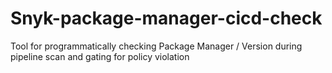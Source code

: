 # Snyk-package-manager-cicd-check
Tool for programmatically checking Package Manager / Version during pipeline scan and gating for policy violation
